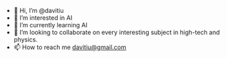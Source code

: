 - 👋 Hi, I’m @davitiu
- 👀 I’m interested in AI
- 🌱 I’m currently learning AI
- 💞️ I’m looking to collaborate on every interesting subject in high-tech and physics.
- 📫 How to reach me davitiu@gmail.com

<!---
davitiu/davitiu is a ✨ special ✨ repository because its `README.md` (this file) appears on your GitHub profile.
You can click the Preview link to take a look at your changes.
--->
